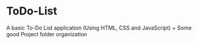 # ToDo-List
A basic To-Do List application (Using HTML, CSS and JavaScript) + Some good Project folder organization
